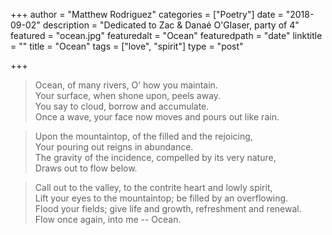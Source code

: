 +++
author = "Matthew Rodriguez"
categories = ["Poetry"]
date = "2018-09-02"
description = "Dedicated to Zac & Danaé O'Glaser, party of 4"
featured = "ocean.jpg"
featuredalt = "Ocean"
featuredpath = "date"
linktitle = ""
title = "Ocean"
tags = ["love", "spirit"]
type = "post"

+++

> Ocean, of many rivers, O’ how you maintain.\
> Your surface, when shone upon, peels away.\
> You say to cloud, borrow and accumulate.\
> Once a wave, your face now moves and pours out like rain.

> Upon the mountaintop, of the filled and the rejoicing,\
> Your pouring out reigns in abundance.\
> The gravity of the incidence, compelled by its very nature,\
> Draws out to flow below.

> Call out to the valley, to the contrite heart and lowly spirit,\
> Lift your eyes to the mountaintop; be filled by an overflowing.\
> Flood your fields; give life and growth, refreshment and renewal.\
> Flow once again, into me -- Ocean.